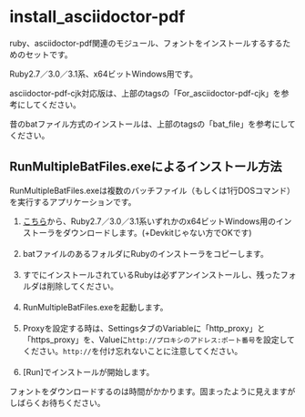 # install_asciidoctor-pdf

ruby、asciidoctor-pdf関連のモジュール、フォントをインストールするするためのセットです。

Ruby2.7／3.0／3.1系、x64ビットWindows用です。

asciidoctor-pdf-cjk対応版は、上部のtagsの「For_asciidoctor-pdf-cjk」を参考にしてください。

昔のbatファイル方式のインストールは、上部のtagsの「bat_file」を参考にしてください。

## RunMultipleBatFiles.exeによるインストール方法

RunMultipleBatFiles.exeは複数のバッチファイル（もしくは1行DOSコマンド）を実行するアプリケーションです。

1. [こちら](https://rubyinstaller.org/downloads/)から、Ruby2.7／3.0／3.1系いずれかのx64ビットWindows用のインストーラをダウンロードします。(+Devkitじゃない方でOKです)<br><br>
1. batファイルのあるフォルダにRubyのインストーラをコピーします。<br><br>
1. すでにインストールされているRubyは必ずアンインストールし、残ったフォルダは削除してください。<br><br>
1. RunMultipleBatFiles.exeを起動します。<br><br>
1. Proxyを設定する時は、SettingsタブのVariableに「http_proxy」と「https_proxy」を、Valueに`http://プロキシのアドレス:ポート番号`を設定してください。`http://`を付け忘れないことに注意してください。<br><br>
1. [Run]でインストールが開始します。

フォントをダウンロードするのは時間がかかります。固まったように見えますがしばらくお待ちください。